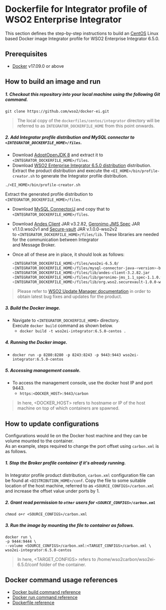 # Dockerfile for Integrator profile of WSO2 Enterprise Integrator #
This section defines the step-by-step instructions to build an [CentOS](https://hub.docker.com/_/centos/) Linux based Docker image
Integrator profile for WSO2 Enterprise Integrator 6.5.0.

## Prerequisites

* [Docker](https://www.docker.com/get-docker) v17.09.0 or above


## How to build an image and run
##### 1. Checkout this repository into your local machine using the following Git command.
```
git clone https://github.com/wso2/docker-ei.git
```

>The local copy of the `dockerfiles/centos/integrator` directory will be referred to as `INTEGRATOR_DOCKERFILE_HOME` from this point onwards.

##### 2. Add Integrator profile distribution and MySQL connector to `<INTEGRATOR_DOCKERFILE_HOME>/files`.

- Download [AdoptOpenJDK 8](https://adoptopenjdk.net/) and extract it to `<INTEGRATOR_DOCKERFILE_HOME>/files`.
- Download [WSO2 Enterprise Integrator 6.5.0 distribution](https://wso2.com/integration/) distribution.
Extract the product distribution and execute the `<EI_HOME>/bin/profile-creator.sh` to generate the Integrator
profile distribution.

```
./<EI_HOME>/bin/profile-creator.sh
``` 

Extract the generated profile distribution to `<INTEGRATOR_DOCKERFILE_HOME>/files`.
- Download [MySQL Connector/J](https://downloads.mysql.com/archives/c-j)
and copy that to `<INTEGRATOR_DOCKERFILE_HOME>/files`.
- Download [Andes Client](http://maven.wso2.org/nexus/content/groups/wso2-public/org/wso2/andes/wso2/andes-client/3.2.82/) JAR v3.2.82,
[Geronimo JMS Spec](http://maven.wso2.org/nexus/content/groups/wso2-public/org/apache/geronimo/specs/wso2/geronimo-jms_1.1_spec/1.1.0.wso2v1/) JAR v1.1.0.wso2v1 and
[Secure-vault](http://maven.wso2.org/nexus/content/groups/wso2-public/org/wso2/securevault/org.wso2.securevault/1.0.0-wso2v2/) JAR v.1.0.0-wso2v2 <br> to 
`<INTEGRATOR_DOCKERFILE_HOME>/files/lib`. These libraries are needed for the communication between Integrator <br> and Message Broker.
- Once all of these are in place, it should look as follows:

  ```bash
  <INTEGRATOR_DOCKERFILE_HOME>/files/wso2ei-6.5.0/
  <INTEGRATOR_DOCKERFILE_HOME>/files/mysql-connector-java-<version>-bin.jar
  <INTEGRATOR_DOCKERFILE_HOME>/files/lib/andes-client-3.2.82.jar
  <INTEGRATOR_DOCKERFILE_HOME>/files/lib/geronimo-jms_1.1_spec-1.1.0.wso2v1.jar
  <INTEGRATOR_DOCKERFILE_HOME>/files/lib/org.wso2.securevault-1.0.0-wso2v2-sources.jar
  ```
  
>Please refer to [WSO2 Update Manager documentation]( https://docs.wso2.com/display/WUM300/WSO2+Update+Manager)
in order to obtain latest bug fixes and updates for the product.

##### 3. Build the Docker image.
- Navigate to `<INTEGRATOR_DOCKERFILE_HOME>` directory. <br>
  Execute `docker build` command as shown below.
    + `docker build -t wso2ei-integrator:6.5.0-centos .`
    
##### 4. Running the Docker image.
- `docker run -p 8280:8280 -p 8243:8243 -p 9443:9443 wso2ei-integrator:6.5.0-centos`

##### 5. Accessing management console.
- To access the management console, use the docker host IP and port 9443.
    + `https:<DOCKER_HOST>:9443/carbon`
    
>In here, <DOCKER_HOST> refers to hostname or IP of the host machine on top of which containers are spawned.


## How to update configurations
Configurations would lie on the Docker host machine and they can be volume mounted to the container. <br>
As an example, steps required to change the port offset using `carbon.xml` is as follows.

##### 1. Stop the Broker profile container if it's already running.
In Integrator profile product distribution, `carbon.xml` configuration file can be found at `<DISTRIBUTION_HOME>/conf`.
Copy the file to some suitable location of the host machine, referred to as `<SOURCE_CONFIGS>/carbon.xml` and
increase the offset value under ports by 1.

##### 2. Grant read permission to `other` users for `<SOURCE_CONFIGS>/carbon.xml`
```
chmod o+r <SOURCE_CONFIGS>/carbon.xml
```

##### 3. Run the image by mounting the file to container as follows.
```
docker run \
-p 9444:9444 \
--volume <SOURCE_CONFIGS>/carbon.xml:<TARGET_CONFIGS>/carbon.xml \
wso2ei-integrator:6.5.0-centos
```

>In here, <TARGET_CONFIGS> refers to /home/wso2carbon/wso2ei-6.5.0/conf folder of the container.


## Docker command usage references

* [Docker build command reference](https://docs.docker.com/engine/reference/commandline/build/)
* [Docker run command reference](https://docs.docker.com/engine/reference/run/)
* [Dockerfile reference](https://docs.docker.com/engine/reference/builder/)
